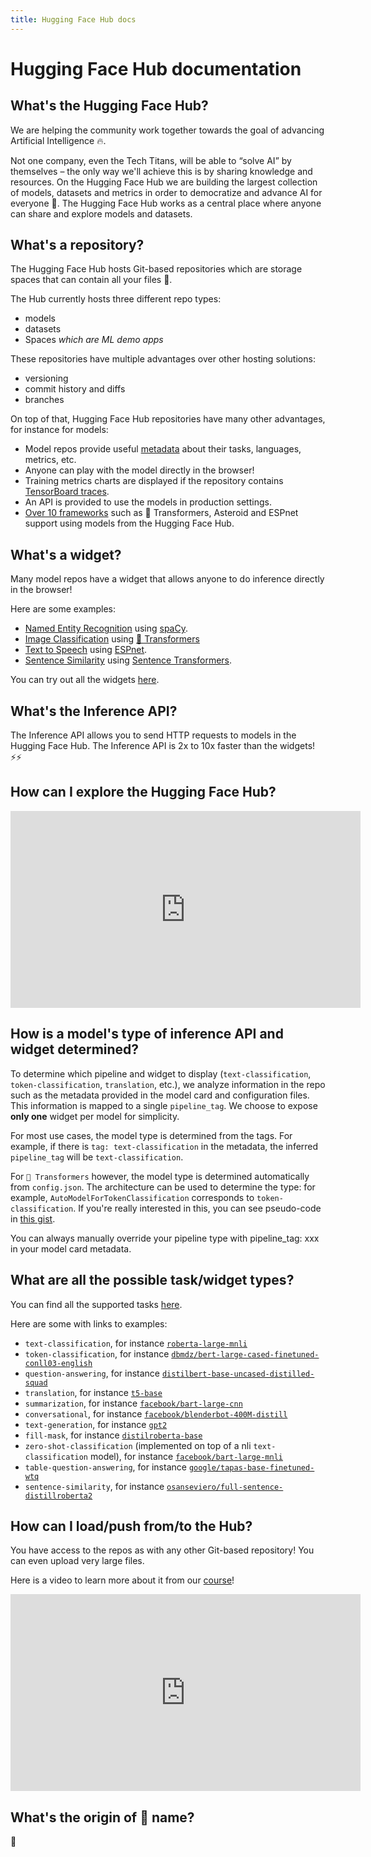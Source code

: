 ```yaml
---
title: Hugging Face Hub docs
---
```


<h1>Hugging Face Hub documentation</h1>


## What's the Hugging Face Hub?

We are helping the community work together towards the goal of advancing Artificial Intelligence 🔥.

Not one company, even the Tech Titans, will be able to “solve AI” by themselves – the only way we'll achieve this is by sharing knowledge and resources. On the Hugging Face Hub we are building the largest collection of models, datasets and metrics in order to democratize and advance AI for everyone 🚀. The Hugging Face Hub works as a central place where anyone can share and explore models and datasets.

## What's a repository?

The Hugging Face Hub hosts Git-based repositories which are storage spaces that can contain all your files 💾.

The Hub currently hosts three different repo types:
* models
* datasets
* Spaces *which are ML demo apps*

These repositories have multiple advantages over other hosting solutions:

* versioning
* commit history and diffs
* branches

On top of that, Hugging Face Hub repositories have many other advantages, for instance for models:

* Model repos provide useful [metadata](/docs/hub/model-repos#model-card-metadata) about their tasks, languages, metrics, etc.
* Anyone can play with the model directly in the browser!
* Training metrics charts are displayed if the repository contains [TensorBoard traces](https://huggingface.co/models?filter=tensorboard).
* An API is provided to use the models in production settings.
* [Over 10 frameworks](/docs/hub/libraries) such as 🤗 Transformers, Asteroid and ESPnet support using models from the Hugging Face Hub. 


## What's a widget?

Many model repos have a widget that allows anyone to do inference directly in the browser!

Here are some examples:
* [Named Entity Recognition](https://huggingface.co/spacy/en_core_web_sm?text=My+name+is+Sarah+and+I+live+in+London) using [spaCy](https://spacy.io/).
* [Image Classification](https://huggingface.co/google/vit-base-patch16-224) using [🤗 Transformers](https://github.com/huggingface/transformers)
* [Text to Speech](https://huggingface.co/julien-c/ljspeech_tts_train_tacotron2_raw_phn_tacotron_g2p_en_no_space_train) using [ESPnet](https://github.com/espnet/espnet).
* [Sentence Similarity](https://huggingface.co/osanseviero/full-sentence-distillroberta3) using [Sentence Transformers](https://github.com/UKPLab/sentence-transformers).

You can try out all the widgets [here](https://huggingface-widgets.netlify.app/).

## What's the Inference API?

The Inference API allows you to send HTTP requests to models in the Hugging Face Hub. The Inference API is 2x to 10x faster than the widgets! ⚡⚡


## How can I explore the Hugging Face Hub?

<iframe width="560" height="315" src="https://www.youtube-nocookie.com/embed/XvSGPZFEjDY" title="Model Hub Video" frameborder="0" allow="accelerometer; autoplay; clipboard-write; encrypted-media; gyroscope; picture-in-picture" allowfullscreen></iframe>

## How is a model's type of inference API and widget determined?

To determine which pipeline and widget to display (`text-classification`, `token-classification`, `translation`, etc.), we analyze information in the repo such as the metadata provided in the model card and configuration files. This information is mapped to a single `pipeline_tag`. We choose to expose **only one** widget per model for simplicity.

For most use cases, the model type is determined from the tags. For example, if there is `tag: text-classification` in the metadata, the inferred `pipeline_tag` will be `text-classification`.

For `🤗 Transformers` however, the model type is determined automatically from `config.json`. The architecture can be used to determine the type: for example, `AutoModelForTokenClassification` corresponds to `token-classification`. If you're really interested in this, you can see pseudo-code in [this gist](https://gist.github.com/julien-c/857ba86a6c6a895ecd90e7f7cab48046).

You can always manually override your pipeline type with pipeline_tag: xxx in your model card metadata.


## What are all the possible task/widget types?

You can find all the supported tasks [here](https://github.com/huggingface/huggingface_hub/blob/main/js/src/lib/interfaces/Types.ts).

Here are some with links to examples:

- `text-classification`, for instance [`roberta-large-mnli`](https://huggingface.co/roberta-large-mnli)
- `token-classification`, for instance [`dbmdz/bert-large-cased-finetuned-conll03-english`](https://huggingface.co/dbmdz/bert-large-cased-finetuned-conll03-english)
- `question-answering`, for instance [`distilbert-base-uncased-distilled-squad`](https://huggingface.co/distilbert-base-uncased-distilled-squad)
- `translation`, for instance [`t5-base`](https://huggingface.co/t5-base)
- `summarization`, for instance [`facebook/bart-large-cnn`](https://huggingface.co/facebook/bart-large-cnn)
- `conversational`, for instance [`facebook/blenderbot-400M-distill`](https://huggingface.co/facebook/blenderbot-400M-distill)
- `text-generation`, for instance [`gpt2`](https://huggingface.co/gpt2)
- `fill-mask`, for instance [`distilroberta-base`](https://huggingface.co/distilroberta-base)
- `zero-shot-classification` (implemented on top of a nli `text-classification` model), for instance [`facebook/bart-large-mnli`](https://huggingface.co/facebook/bart-large-mnli)
- `table-question-answering`, for instance [`google/tapas-base-finetuned-wtq`](https://huggingface.co/google/tapas-base-finetuned-wtq)
- `sentence-similarity`, for instance [`osanseviero/full-sentence-distillroberta2`](/osanseviero/full-sentence-distillroberta2)


## How can I load/push from/to the Hub?

You have access to the repos as with any other Git-based repository! You can even upload very large files. 

Here is a video to learn more about it from our [course](http://hf.co/course)!

<iframe width="560" height="315" src="https://www.youtube-nocookie.com/embed/rkCly_cbMBk" title="Managing a repo" frameborder="0" allow="accelerometer; autoplay; clipboard-write; encrypted-media; gyroscope; picture-in-picture" allowfullscreen></iframe>

## What's the origin of 🤗 name? 

🤗
